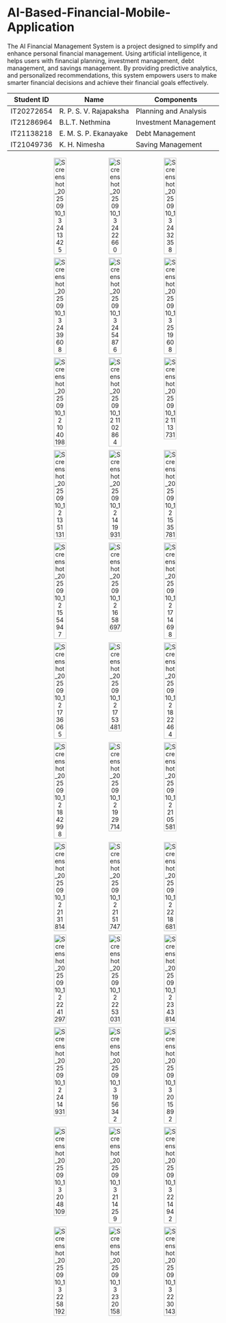 # AI-Based-Financial-Mobile-Application
The AI Financial Management System is a project designed to simplify and
enhance personal financial management. Using artificial intelligence, it helps
users with financial planning, investment management, debt management, and
savings management. By providing predictive analytics, and personalized
recommendations, this system empowers users to make smarter financial
decisions and achieve their financial goals effectively.

| Student ID | Name                  | Components           |
|------------|-----------------------|----------------------|
| IT20272654 | R. P. S. V. Rajapaksha | Planning and Analysis |
| IT21286964 | B.L.T. Nethmina        | Investment Management |
| IT21138218 | E. M. S. P. Ekanayake  | Debt Management      |
| IT21049736 | K. H. Nimesha          | Saving Management    |

<p align="center" style="display:flex; flex-wrap:wrap; gap:8px; justify-content:center;">

  <img src="https://github.com/user-attachments/assets/c6b8eab4-11f8-48f2-809d-d98ed5dcb385" alt="Screenshot_2025 09 10_13 24 13 425" style="width:24%; height:auto;">
  <img src="https://github.com/user-attachments/assets/611df907-bb2c-4920-a656-60d56a20cdf6" alt="Screenshot_2025 09 10_13 24 22 660" style="width:24%; height:auto;">
  <img src="https://github.com/user-attachments/assets/549234f9-95e0-45ec-a8f9-565d956debfe" alt="Screenshot_2025 09 10_13 24 32 358" style="width:24%; height:auto;">
  <img src="https://github.com/user-attachments/assets/6b51c9c2-12b5-4d1a-a15a-bc93f7f2d0db" alt="Screenshot_2025 09 10_13 24 39 608" style="width:24%; height:auto;">

  <img src="https://github.com/user-attachments/assets/350f824c-3b8f-469c-be75-6fd8149ee7d3" alt="Screenshot_2025 09 10_13 24 54 876" style="width:24%; height:auto;">
  <img src="https://github.com/user-attachments/assets/a4cfd2e3-1ef4-4f9b-9312-d6e177481b66" alt="Screenshot_2025 09 10_13 25 19 608" style="width:24%; height:auto;">
  <img src="https://github.com/user-attachments/assets/9ba2db6e-f025-4cec-915a-7aee4f13e0a5" alt="Screenshot_2025 09 10_12 10 40 198" style="width:24%; height:auto;">
  <img src="https://github.com/user-attachments/assets/619c5d42-fe5e-4e8a-8711-efe81d57c00e" alt="Screenshot_2025 09 10_12 11 02 864" style="width:24%; height:auto;">

  <img src="https://github.com/user-attachments/assets/4f9df185-c9af-4171-bebc-2f66b42c048f" alt="Screenshot_2025 09 10_12 11 13 731" style="width:24%; height:auto;">
  <img src="https://github.com/user-attachments/assets/b3f1049a-24a5-4a3c-b0d1-efb1d2b7d005" alt="Screenshot_2025 09 10_12 13 51 131" style="width:24%; height:auto;">
  <img src="https://github.com/user-attachments/assets/62436dc0-f5c2-47fd-a0e0-430d436dbbcf" alt="Screenshot_2025 09 10_12 14 19 931" style="width:24%; height:auto;">
  <img src="https://github.com/user-attachments/assets/12d84ee3-0c09-496f-8e07-7eb3ccb20045" alt="Screenshot_2025 09 10_12 15 35 781" style="width:24%; height:auto;">

  <img src="https://github.com/user-attachments/assets/4de2edce-a543-4b51-ba80-ccfc78a3a7c1" alt="Screenshot_2025 09 10_12 15 54 947" style="width:24%; height:auto;">
  <img src="https://github.com/user-attachments/assets/a19a339b-825a-4aff-9385-146b0d174e28" alt="Screenshot_2025 09 10_12 16 58 697" style="width:24%; height:auto;">
  <img src="https://github.com/user-attachments/assets/3abea8da-fd83-4fbb-a7e7-27fe85ea236c" alt="Screenshot_2025 09 10_12 17 14 698" style="width:24%; height:auto;">
  <img src="https://github.com/user-attachments/assets/9efb9ee0-d4fe-4dba-94c7-70e6ff027cb0" alt="Screenshot_2025 09 10_12 17 36 065" style="width:24%; height:auto;">

  <img src="https://github.com/user-attachments/assets/d467a9b8-3cbc-4a3b-92e4-77524c76b068" alt="Screenshot_2025 09 10_12 17 53 481" style="width:24%; height:auto;">
  <img src="https://github.com/user-attachments/assets/9b25bea8-98b4-4231-93f5-b1bb0923e433" alt="Screenshot_2025 09 10_12 18 22 464" style="width:24%; height:auto;">
  <img src="https://github.com/user-attachments/assets/478fff35-325e-460f-9598-605ab3cdab19" alt="Screenshot_2025 09 10_12 18 42 998" style="width:24%; height:auto;">
  <img src="https://github.com/user-attachments/assets/5f237b40-48ec-4978-aaa3-cd362ba52398" alt="Screenshot_2025 09 10_12 19 29 714" style="width:24%; height:auto;">

  <img src="https://github.com/user-attachments/assets/9f2c7b85-7947-44c5-8cf5-51baa7324307" alt="Screenshot_2025 09 10_12 21 05 581" style="width:24%; height:auto;">
  <img src="https://github.com/user-attachments/assets/376064a0-9b0d-46a9-91e8-1a57dee6c583" alt="Screenshot_2025 09 10_12 21 31 814" style="width:24%; height:auto;">
  <img src="https://github.com/user-attachments/assets/94c9cf49-dca8-4530-ab6d-e52d3c9fbdf7" alt="Screenshot_2025 09 10_12 21 51 747" style="width:24%; height:auto;">
  <img src="https://github.com/user-attachments/assets/36a607c9-0f11-4ca9-b269-59661c63f126" alt="Screenshot_2025 09 10_12 22 18 681" style="width:24%; height:auto;">

  <img src="https://github.com/user-attachments/assets/03fec6a2-b836-477b-b4c2-c17b76b1568a" alt="Screenshot_2025 09 10_12 22 41 297" style="width:24%; height:auto;">
  <img src="https://github.com/user-attachments/assets/c80d9e9e-038a-49ee-9dc1-4cf1aca5933d" alt="Screenshot_2025 09 10_12 22 53 031" style="width:24%; height:auto;">
  <img src="https://github.com/user-attachments/assets/e79db56b-5b41-402e-bcf4-ad2065a1c03c" alt="Screenshot_2025 09 10_12 23 43 814" style="width:24%; height:auto;">
  <img src="https://github.com/user-attachments/assets/429087e0-1d9b-41e2-b27d-9f90441f6846" alt="Screenshot_2025 09 10_12 24 14 931" style="width:24%; height:auto;">

  <img src="https://github.com/user-attachments/assets/805891f4-56bb-4879-8188-ac5a712649d1" alt="Screenshot_2025 09 10_13 19 56 342" style="width:24%; height:auto;">
  <img src="https://github.com/user-attachments/assets/6cb4c0c2-138d-426c-a3b8-14f3a2a2da74" alt="Screenshot_2025 09 10_13 20 15 892" style="width:24%; height:auto;">
  <img src="https://github.com/user-attachments/assets/0f162bc2-52dc-42a8-9fce-e3107a04b572" alt="Screenshot_2025 09 10_13 20 48 109" style="width:24%; height:auto;">
  <img src="https://github.com/user-attachments/assets/c04a6448-3181-4877-9295-66183328db19" alt="Screenshot_2025 09 10_13 21 14 259" style="width:24%; height:auto;">

  <img src="https://github.com/user-attachments/assets/183bdbd4-38d2-4aa1-8a85-40750c5ade15" alt="Screenshot_2025 09 10_13 22 14 942" style="width:24%; height:auto;">
  <img src="https://github.com/user-attachments/assets/ad45e9fd-a431-44f5-abf0-99e1b0244f1b" alt="Screenshot_2025 09 10_13 22 58 192" style="width:24%; height:auto;">
  <img src="https://github.com/user-attachments/assets/d8b52ac8-b3f1-491e-8ff6-61fa71c26a93" alt="Screenshot_2025 09 10_13 23 20 158" style="width:24%; height:auto;">
  <img src="https://github.com/user-attachments/assets/90daa6c9-38da-400a-825b-502dfb520c70" alt="Screenshot_2025 09 10_13 22 30 143" style="width:24%; height:auto;">

</p>




















